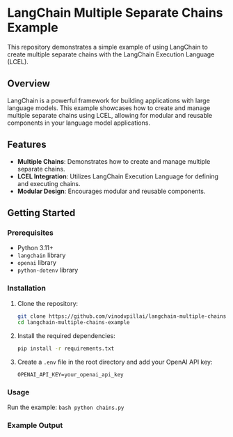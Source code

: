 # LangChain Multiple Separate Chains Example

This repository demonstrates a simple example of using LangChain to create multiple separate chains with the LangChain Execution Language (LCEL).

## Overview

LangChain is a powerful framework for building applications with large language models. This example showcases how to create and manage multiple separate chains using LCEL, allowing for modular and reusable components in your language model applications.

## Features

- **Multiple Chains**: Demonstrates how to create and manage multiple separate chains.
- **LCEL Integration**: Utilizes LangChain Execution Language for defining and executing chains.
- **Modular Design**: Encourages modular and reusable components.

## Getting Started

### Prerequisites

- Python 3.11+
- `langchain` library
- `openai` library
- `python-dotenv` library

### Installation

1. Clone the repository:
    ```bash
    git clone https://github.com/vinodvpillai/langchain-multiple-chains-example.git
    cd langchain-multiple-chains-example
    ```

2. Install the required dependencies:
    ```bash
    pip install -r requirements.txt
    ```

3. Create a `.env` file in the root directory and add your OpenAI API key:
    ```env
    OPENAI_API_KEY=your_openai_api_key
    ```

### Usage

Run the example:
    ```bash
    python chains.py
    ```

### Example Output

